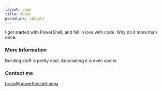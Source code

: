 ```yaml
---
layout: page
title: About
permalink: /about/
---
```


I got started with PowerShell, and fell in love with code.
Why do it more than once.

### More Information

Building stuff is pretty cool.
Automating it is even cooler.

### Contact me

[brian@powertheshell.ninja](mailto:brian@powertheshell.ninja)
